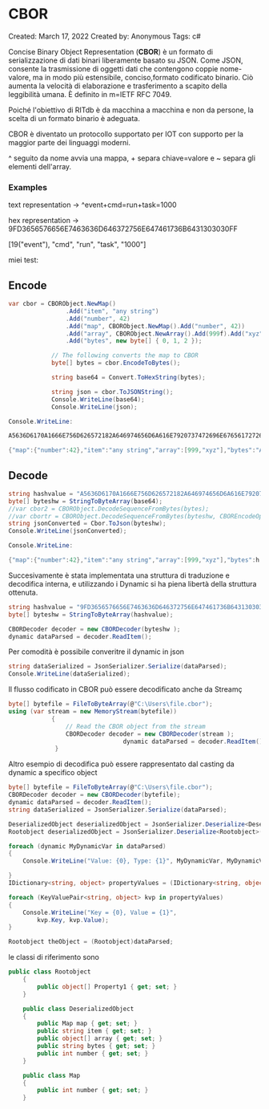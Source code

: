 # CBOR

Created: March 17, 2022
Created by: Anonymous
Tags: c#

Concise Binary Object Representation (**CBOR**) è un formato di serializzazione di dati binari liberamente basato su JSON.
Come JSON, consente la trasmissione di oggetti dati che contengono coppie nome-valore, ma in modo più estensibile, conciso,formato codificato binario. Ciò aumenta la velocità di elaborazione e trasferimento a scapito della leggibilità umana. È definito in m=IETF RFC 7049. 

Poiché l'obiettivo di RITdb è da macchina a macchina e non da persone, la scelta di un formato binario è adeguata. 

CBOR è diventato un protocollo supportato per IOT con supporto per la maggior parte dei linguaggi moderni.

^ seguito da nome avvia una mappa, + separa chiave=valore e ~ separa gli elementi dell'array.

### Examples

text representation → ^event+cmd=run+task=1000

hex representation → 9FD3656576656E7463636D646372756E647461736B6431303030FF

[19("event"), "cmd", "run", "task", "1000"]

miei test:

## Encode

```csharp
var cbor = CBORObject.NewMap()
                .Add("item", "any string")
                .Add("number", 42)
                .Add("map", CBORObject.NewMap().Add("number", 42))
                .Add("array", CBORObject.NewArray().Add(999f).Add("xyz"))
                .Add("bytes", new byte[] { 0, 1, 2 });

            // The following converts the map to CBOR
            byte[] bytes = cbor.EncodeToBytes();

            string base64 = Convert.ToHexString(bytes);

            string json = cbor.ToJSONString();
            Console.WriteLine(base64);
            Console.WriteLine(json);
```

```csharp
Console.WriteLine:

A5636D6170A1666E756D626572182A646974656D6A616E7920737472696E6765617272617982F963CE6378797A65627974657343000102666E756D626572182A

{"map":{"number":42},"item":"any string","array":[999,"xyz"],"bytes":"AAEC","number":42}
```

## Decode

```csharp
string hashvalue = "A5636D6170A1666E756D626572182A646974656D6A616E7920737472696E6765617272617982F963CE6378797A65627974657343000102666E756D626572182A";
byte[] byteshw = StringToByteArray(base64);
//var cbor2 = CBORObject.DecodeSequenceFromBytes(bytes);
//var cbortr = CBORObject.DecodeSequenceFromBytes(byteshw, CBOREncodeOptions.Default);
string jsonConverted = Cbor.ToJson(byteshw);
Console.WriteLine(jsonConverted);
```

```csharp
Console.WriteLine:

{"map":{"number":42},"item":"any string","array":[999,"xyz"],"bytes":h'000102',"number":42}
```

Succesivamente è stata implementata una struttura di traduzione e decodifica interna, e utilizzando i Dynamic si ha piena libertà della struttura ottenuta.

 

```csharp
string hashvalue = "9FD3656576656E7463636D646372756E647461736B6431303030FF";
byte[] byteshw = StringToByteArray(hashvalue);

CBORDecoder decoder = new CBORDecoder(byteshw );
dynamic dataParsed = decoder.ReadItem();

```

Per comodità è possibile converitre il dynamic in json

```csharp
string dataSerialized = JsonSerializer.Serialize(dataParsed);
Console.WriteLine(dataSerialized);
```

Il flusso codificato in CBOR può essere decodificato anche da Streamç

```csharp
byte[] bytefile = FileToByteArray(@"C:\Users\file.cbor");
using (var stream = new MemoryStream(bytefile))
            {
                // Read the CBOR object from the stream
                CBORDecoder decoder = new CBORDecoder(stream );
								dynamic dataParsed = decoder.ReadItem();
             }
```

Altro esempio di decodifica può essere rappresentato dal casting da dynamic a specifico object

```csharp
byte[] bytefile = FileToByteArray(@"C:\Users\file.cbor");
CBORDecoder decoder = new CBORDecoder(bytefile);
dynamic dataParsed = decoder.ReadItem();
string dataSerialized = JsonSerializer.Serialize(dataParsed);

DeserializedObject deserializedObject = JsonSerializer.Deserialize<DeserializedObject>(dataSerialized)!;
Rootobject deserializedObject = JsonSerializer.Deserialize<Rootobject>(dataSerialized)!;

foreach (dynamic MyDynamicVar in dataParsed)
{
    Console.WriteLine("Value: {0}, Type: {1}", MyDynamicVar, MyDynamicVar.GetType());

}
IDictionary<string, object> propertyValues = (IDictionary<string, object>)dataParsed;

foreach (KeyValuePair<string, object> kvp in propertyValues)
{
    Console.WriteLine("Key = {0}, Value = {1}",
        kvp.Key, kvp.Value);
}

Rootobject theObject = (Rootobject)dataParsed;

```

le classi di riferimento sono 

```csharp
public class Rootobject
    {
        public object[] Property1 { get; set; }
    }

    public class DeserializedObject
    {
        public Map map { get; set; }
        public string item { get; set; }
        public object[] array { get; set; }
        public string bytes { get; set; }
        public int number { get; set; }
    }

    public class Map
    {
        public int number { get; set; }
    }
```